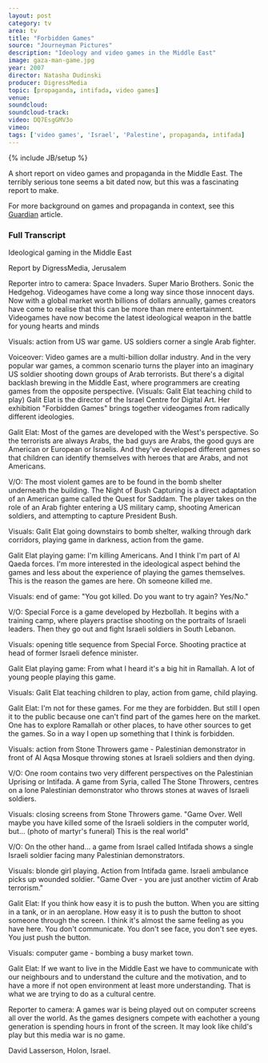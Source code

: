 ```yaml
---
layout: post
category: tv
area: tv
title: "Forbidden Games"
source: "Journeyman Pictures"
description: "Ideology and video games in the Middle East"
image: gaza-man-game.jpg
year: 2007
director: Natasha Dudinski
producer: DigressMedia
topic: [propaganda, intifada, video games]
venue: 
soundcloud: 
soundcloud-track: 
video: DQ7EsgGMV3o
vimeo: 
tags: ['video games', 'Israel', 'Palestine', propaganda, intifada]
---
```

{% include JB/setup %}

A short report on video games and propaganda in the Middle East. The terribly serious tone seems a bit dated now, but this was a fascinating report to make.

For more background on games and propaganda in context, see this <a href="http://www.theguardian.com/technology/2012/mar/18/video-games-propaganda-tools-military">Guardian</a>  article.

<h3>Full Transcript</h3>

Ideological gaming in the Middle East

Report by DigressMedia, Jerusalem

Reporter intro to camera:  Space Invaders. Super Mario Brothers. Sonic the Hedgehog. Videogames have come a long way since those innocent days. Now with a global market worth billions of dollars annually, games creators have come to realise that this can be more than mere entertainment. Videogames have now become the latest ideological weapon in the battle for young hearts and minds 

Visuals: action from US war game. US soldiers corner a single Arab fighter.

Voiceover: Video games are a multi-billion dollar industry. And in the very popular war games, a common scenario turns the player into an imaginary US soldier shooting down groups of Arab terrorists. But there's a digital backlash brewing in the Middle East, where programmers are creating games from the opposite perspective. (Visuals: Galit Elat teaching child to play) Galit Elat is the director of the Israel Centre for Digital Art. Her exhibition "Forbidden Games" brings together videogames from radically different ideologies.

Galit Elat: Most of the games are developed with the West's perspective. So the terrorists are always Arabs, the bad guys are Arabs, the good guys are American or European or Israelis. And they've developed different games so that children can identify themselves with heroes that are Arabs, and not Americans. 

V/O:  The most violent games are to be found in the bomb shelter underneath the building. The Night of Bush Capturing is a direct adaptation of an American game called the Quest for Saddam. The player takes on the role of an Arab fighter entering a US military camp, shooting American soldiers, and attempting to capture President Bush.  

Visuals: Galit Elat going downstairs to bomb shelter, walking through dark corridors, playing game in darkness, action from the game.

Galit Elat playing game: I'm killing Americans. And I think I'm part of Al Qaeda forces. I'm more interested in the ideological aspect behind the games and less about the experience of playing the games themselves. This is the reason the games are here. Oh someone killed me.

Visuals: end of game: "You got killed. Do you want to try again? Yes/No."

V/O: Special Force is a game developed by Hezbollah. It begins with a training camp, where players practise shooting on the portraits of Israeli leaders. Then they go out and fight Israeli soldiers in South Lebanon.


Visuals: opening title sequence from Special Force. Shooting practice at head of former Israeli defence minister.

Galit Elat playing game: From what I heard it's a big hit in Ramallah. A lot of young people playing this game.

Visuals: Galit Elat teaching children to play, action from game, child playing.

Galit Elat: I'm not for these games. For me they are forbidden. But still I open it to the public because one can't find part of the games here on the market. One has to explore Ramallah or other places, to have other sources to get the games. So in a way I open up something that I think is forbidden.

Visuals: action from Stone Throwers game - Palestinian demonstrator in front of Al Aqsa Mosque throwing stones at Israeli soldiers and then dying.

V/O: One room contains two very different perspectives on the Palestinian Uprising or Intifada. A game from Syria, called The Stone Throwers, centres on a lone Palestinian demonstrator who throws stones at waves of Israeli soldiers.

Visuals: closing screens from Stone Throwers game. "Game Over. Well maybe you have killed some of the Israeli soldiers in the computer world, but... (photo of martyr's funeral) This is the real world"

V/O: On the other hand... a game from Israel called Intifada shows a single Israeli soldier facing many Palestinian demonstrators.

Visuals: blonde girl playing. Action from Intifada game. Israeli ambulance picks up wounded soldier. "Game Over - you are just another victim of Arab terrorism."

Galit Elat: If you think how easy it is to push the button. When you are sitting in a tank, or in an aeroplane. How easy it is to push the button to shoot someone through the screen. I think it's almost the same feeling as you have here. You don't communicate. You don't see face, you don't see eyes. You just push the button.

Visuals: computer game - bombing a busy market town.

Galit Elat: If we want to live in the Middle East we have to communicate with our neighbours and to understand the culture and the motivation, and to have a more if not open environment at least more understanding. That is what we are trying to do as a cultural centre. 

Reporter to camera: A games war is being played out on computer screens all over the world. As the games designers compete with eachother a young generation is spending hours in front of the screen. It may look like child's play but this media war is no game.     

David Lasserson, Holon, Israel.
